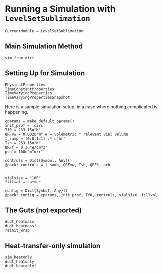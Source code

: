 # Running a Simulation with `LevelSetSublimation`

```@meta
CurrentModule = LevelSetSublimation
```

## Main Simulation Method
```@docs
sim_from_dict
```

## Setting Up for Simulation
```@docs
PhysicalProperties
TimeConstantProperties
TimeVaryingProperties
TimeVaryingPropertiesSnapshot
```

Here is a sample simulation setup, in a case where nothing complicated is happening.

```@doctest
cparams = make_default_params()
init_prof = :circ
Tf0 = 233.15u"K"
QRFvw = 0.002u"W" # = volumetric * relevant vial volume
t_samp = (0:0.1:1) .* u"hr"
Tsh = 263.15u"K"
QRFf = 0.3u"W/cm^3"
pch = 100u"mTorr"

controls = Dict{Symbol, Any}()
@pack! controls = t_samp, QRFvw, Tsh, QRFf, pch


vialsize = "10R"
fillvol = 2u"mL"

config = Dict{Symbol, Any}()
@pack! config = cparams, init_prof, Tf0, controls, vialsize, fillvol
```

## The Guts (not exported)

```@docs
dudt_heatmass
dudt_heatmass!
reinit_wrap
```

## Heat-transfer-only simulation

```@docs
sim_heatonly
dudt_heatonly
dudt_heatonly!
```